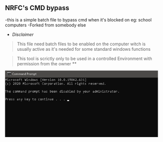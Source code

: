 <h2><strong>NRFC's CMD bypass </strong></h2

>-this is a simple batch file to bypass cmd
  when it's blocked on eg: school computers
>-Forked from somebody else


- *Disclaimer*

>    This file need batch files to be enabled on the computer 
     witch is usually active as it's needed for some standard 
     windows functions 

>    This tool is scrictly only to be used in a controlled 
     Environment with permission from the owner **

![image](https://raw.githubusercontent.com/Danny0408/Cmd-Bypass/main/1.png)

